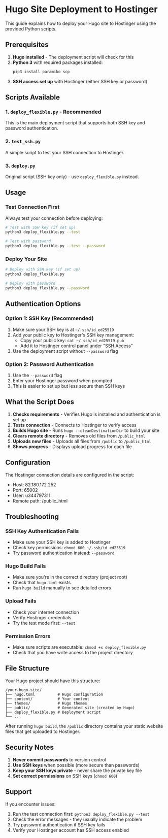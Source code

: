 # Hugo Site Deployment to Hostinger

This guide explains how to deploy your Hugo site to Hostinger using the provided Python scripts.

## Prerequisites

1. **Hugo installed** - The deployment script will check for this
2. **Python 3** with required packages installed:
   ```bash
   pip3 install paramiko scp
   ```
3. **SSH access set up** with Hostinger (either SSH key or password)

## Scripts Available

### 1. `deploy_flexible.py` - Recommended
This is the main deployment script that supports both SSH key and password authentication.

### 2. `test_ssh.py`
A simple script to test your SSH connection to Hostinger.

### 3. `deploy.py`
Original script (SSH key only) - use `deploy_flexible.py` instead.

## Usage

### Test Connection First
Always test your connection before deploying:

```bash
# Test with SSH key (if set up)
python3 deploy_flexible.py --test

# Test with password
python3 deploy_flexible.py --test --password
```

### Deploy Your Site

```bash
# Deploy with SSH key (if set up)
python3 deploy_flexible.py

# Deploy with password
python3 deploy_flexible.py --password
```

## Authentication Options

### Option 1: SSH Key (Recommended)
1. Make sure your SSH key is at `~/.ssh/id_ed25519`
2. Add your public key to Hostinger's SSH key management:
   - Copy your public key: `cat ~/.ssh/id_ed25519.pub`
   - Add it to Hostinger control panel under "SSH Access"
3. Use the deployment script without `--password` flag

### Option 2: Password Authentication
1. Use the `--password` flag
2. Enter your Hostinger password when prompted
3. This is easier to set up but less secure than SSH keys

## What the Script Does

1. **Checks requirements** - Verifies Hugo is installed and authentication is set up
2. **Tests connection** - Connects to Hostinger to verify access
3. **Builds Hugo site** - Runs `hugo --cleanDestinationDir` to build your site
4. **Clears remote directory** - Removes old files from `/public_html`
5. **Uploads new files** - Uploads all files from `/public` to `/public_html`
6. **Shows progress** - Displays upload progress for each file

## Configuration

The Hostinger connection details are configured in the script:
- Host: 82.180.172.252
- Port: 65002
- User: u344797311
- Remote path: /public_html

## Troubleshooting

### SSH Key Authentication Fails
- Make sure your SSH key is added to Hostinger
- Check key permissions: `chmod 600 ~/.ssh/id_ed25519`
- Try password authentication instead: `--password`

### Hugo Build Fails
- Make sure you're in the correct directory (project root)
- Check that `hugo.toml` exists
- Run `hugo build` manually to see detailed errors

### Upload Fails
- Check your internet connection
- Verify Hostinger credentials
- Try the test mode first: `--test`

### Permission Errors
- Make sure scripts are executable: `chmod +x deploy_flexible.py`
- Check that you have write access to the project directory

## File Structure

Your Hugo project should have this structure:
```
/your-hugo-site/
├── hugo.toml          # Hugo configuration
├── content/           # Your content
├── themes/            # Hugo themes
├── public/            # Generated site (created by Hugo)
├── deploy_flexible.py # Deployment script
└── ...
```

After running `hugo build`, the `/public` directory contains your static website files that get uploaded to Hostinger.

## Security Notes

1. **Never commit passwords** to version control
2. **Use SSH keys** when possible (more secure than passwords)
3. **Keep your SSH keys private** - never share the private key file
4. **Set correct permissions** on SSH keys (`chmod 600`)

## Support

If you encounter issues:
1. Run the test connection first: `python3 deploy_flexible.py --test`
2. Check the error messages - they usually indicate the problem
3. Try password authentication if SSH key fails
4. Verify your Hostinger account has SSH access enabled